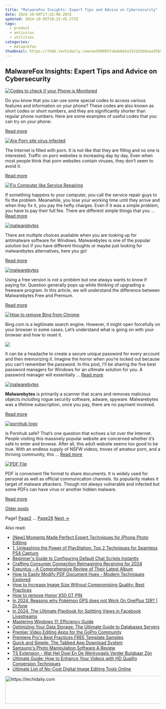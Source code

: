 ```yaml
---
title: "MalwareFox Insights: Expert Tips and Advice on Cybersecurity"
date: 2024-10-04T17:32:08.207Z
updated: 2024-10-05T18:22:45.273Z
tags:
  - product
  - antivirus
  - utilities
categories:
  - malwarefox
thumbnail: https://thmb.techidaily.com/ee509985fa8ab0e5a1522d3ddaaa35b579b8ee6b6edaefb4d7205a810da0e219.jpg
---
```


## MalwareFox Insights: Expert Tips and Advice on Cybersecurity

[![Codes to check if your Phone is Monitored](https://www.malwarefox.com/wp-content/uploads/2024/01/Codes-to-check-if-your-Phone-is-Monitored.webp)](https://tools.techidaily.com/malwarefox/products/) 

Do you know that you can use some special codes to access various features and information on your phone? These codes are also known as short codes or short numbers, and they are significantly shorter than regular phone numbers. Here are some examples of useful codes that you can try on your phone:

[Read more](https://tools.techidaily.com/malwarefox/products/)

[![Are Porn site virus infected](https://www.malwarefox.com/wp-content/uploads/2019/01/porn-site-virus.png)](https://tools.techidaily.com/malwarefox/products/) 

The Internet is filled with porn. It is not like that they are filling and no one is interested. Traffic on porn websites is increasing day by day. Even when most people think that porn websites contain viruses, they don’t seem to avoid it.

[Read more](https://tools.techidaily.com/malwarefox/products/)

[![Fix Computer like Service Repairing](https://www.malwarefox.com/wp-content/uploads/2019/02/fix-computer-like-repairman.png)](https://tools.techidaily.com/malwarefox/products/) 

If something happens to your computer, you call the service repair guys to fix the problem. Meanwhile, you lose your working time until they arrive and when they fix it, you pay the hefty charges. Even if it was a simple problem, you have to pay their full fee. There are different simple things that you … [Read more](https://tools.techidaily.com/malwarefox/products/)

[![malwarebytes](https://www.malwarefox.com/wp-content/uploads/2019/05/malwarebytes.jpg)](https://tools.techidaily.com/malwarefox/products/) 

There are multiple choices available when you are looking up for antimalware software for Windows. Malwarebytes is one of the popular solution but if you have different thoughts or maybe just looking for malwarebytes alternatives, here you go!

[Read more](https://tools.techidaily.com/malwarefox/products/)

[![malwarebytes](https://www.malwarefox.com/wp-content/uploads/2019/05/malwarebytes.jpg)](https://tools.techidaily.com/malwarefox/products/) 

Using a free version is not a problem but one always wants to know if paying for. Question generally pops up while thinking of upgrading a freeware program. In this article, we will understand the difference between Malwarebytes Free and Premium.

[Read more](https://tools.techidaily.com/malwarefox/products/)

[![How to remove Bing from Chrome](https://www.malwarefox.com/wp-content/uploads/2020/07/How-to-remove-Bing-from-Chrome.png)](https://tools.techidaily.com/malwarefox/products/) 

Bing.com is a legitimate search engine. However, it might open forcefully on your browser in some cases. Let’s understand what is going on with your browser and how to reset it.

[![](https://www.malwarefox.com/wp-content/uploads/2017/11/Organize-Secure-Passwords-At-One-Place.png)](https://tools.techidaily.com/malwarefox/products/) 

It can be a headache to create a secure unique password for every account and then memorizing it. Imagine the horror when you’re locked out because you can’t remember the password. In this post, I’ll be sharing the five best password managers for Windows for an ultimate solution for you. A password manager will essentially … [Read more](https://tools.techidaily.com/malwarefox/products/)

[![malwarebytes](https://www.malwarefox.com/wp-content/uploads/2019/05/malwarebytes.jpg)](https://tools.techidaily.com/malwarefox/products/) 

**Malwarebytes** is primarily a scanner that scans and removes malicious objects including rogue security software, adware, spyware. Malwarebytes was a lifetime subscription, once you pay, there are no payment involved.

[Read more](https://tools.techidaily.com/malwarefox/products/)

[![pornhub logo](https://www.malwarefox.com/wp-content/uploads/2020/02/pornhub_logo.jpg)](https://tools.techidaily.com/malwarefox/products/) 

Is Pornhub safe? That’s one question that echoes a lot over the Internet. People visiting this massively popular website are concerned whether it’s safe to enter and browse. After all, this adult website seems too good to be true. With an endless supply of NSFW videos, troves of amateur porn, and a thriving community, this … [Read more](https://tools.techidaily.com/malwarefox/products/)

[![PDF File](https://www.malwarefox.com/wp-content/uploads/2019/08/pdf-file.png)](https://tools.techidaily.com/malwarefox/products/) 

PDF is convenient file format to share documents. It is widely used for personal as well as official communication channels. Its popularity makes it target of malware attackers. Though not always vulnerable and infected but some PDFs can have virus or another hidden malware.

[Read more](https://tools.techidaily.com/malwarefox/products/)

[Older posts](https://tools.techidaily.com/malwarefox/products/) 

Page1 [Page2](https://tools.techidaily.com/malwarefox/products/) … [Page28](https://tools.techidaily.com/malwarefox/products/) [Next →](https://tools.techidaily.com/malwarefox/products/)

<ins class="adsbygoogle"
     style="display:block"
     data-ad-format="autorelaxed"
     data-ad-client="ca-pub-7571918770474297"
     data-ad-slot="1223367746"></ins>

<ins class="adsbygoogle"
     style="display:block"
     data-ad-client="ca-pub-7571918770474297"
     data-ad-slot="8358498916"
     data-ad-format="auto"
     data-full-width-responsive="true"></ins>

<span class="atpl-alsoreadstyle">Also read:</span>
<div><ul>
<li><a href="https://extra-guidance.techidaily.com/new-moments-made-perfect-expert-techniques-for-iphone-photo-editing/"><u>[New] Moments Made Perfect Expert Techniques for iPhone Photo Editing</u></a></li>
<li><a href="https://fox-within.techidaily.com/1-unleashing-the-power-of-playstation-top-2-techniques-for-seamless-ps4-capture/"><u>1. Unleashing the Power of PlayStation: Top 2 Techniques for Seamless PS4 Capture</u></a></li>
<li><a href="https://fox-within.techidaily.com/beginners-guide-to-configuring-default-chat-scripts-instantly/"><u>Beginner's Guide to Configuring Default Chat Scripts Instantly</u></a></li>
<li><a href="https://fox-hovers.techidaily.com/crafting-consumer-connection-reimagining-receiving-for-2024/"><u>Crafting Consumer Connection Reimagining Receiving for 2024</u></a></li>
<li><a href="https://fox-within.techidaily.com/exeuntus-a-comprehensive-review-of-their-latest-album/"><u>Exeuntus - A Comprehensive Review of Their Latest Album</u></a></li>
<li><a href="https://fox-within.techidaily.com/how-to-easily-modify-pdf-document-hues-modern-techniques-explored/"><u>How to Easily Modify PDF Document Hues - Modern Techniques Explored</u></a></li>
<li><a href="https://fox-within.techidaily.com/how-to-increase-image-size-without-compromising-quality-best-practices/"><u>How to Increase Image Size Without Compromising Quality: Best Practices</u></a></li>
<li><a href="https://blog-min.techidaily.com/how-to-remove-honor-x50-gt-pin-by-drfone-android-unlock-android-unlock/"><u>How to remove Honor X50 GT PIN</u></a></li>
<li><a href="https://android-pokemon-go.techidaily.com/in-2024-reasons-why-pokemon-gps-does-not-work-on-oneplus-12r-drfone-by-drfone-virtual-android/"><u>In 2024, Reasons why Pokémon GPS does not Work On OnePlus 12R? | Dr.fone</u></a></li>
<li><a href="https://facebook-video-recording.techidaily.com/in-2024-the-ultimate-playbook-for-splitting-views-in-facebook-livestreams/"><u>In 2024, The Ultimate Playbook for Splitting Views in Facebook Livestreams</u></a></li>
<li><a href="https://win11-tips.techidaily.com/mastering-windows-11-efficiency-guide/"><u>Mastering Windows 11: Efficiency Guide</u></a></li>
<li><a href="https://fox-within.techidaily.com/optimizing-your-data-storage-the-ultimate-guide-to-databases-servers/"><u>Optimizing Your Data Storage: The Ultimate Guide to Databases Servers</u></a></li>
<li><a href="https://extra-hints.techidaily.com/premier-video-editing-apps-for-the-gopro-community/"><u>Premier Video Editing Apps for the GoPro Community</u></a></li>
<li><a href="https://extra-information.techidaily.com/premiere-pros-best-practices-free-template-samples/"><u>Premiere Pro's Best Practices FREE Template Samples</u></a></li>
<li><a href="https://fox-within.techidaily.com/quick-and-simple-the-tabbed-app-download-system/"><u>Quick and Simple: The Tabbed App Download System</u></a></li>
<li><a href="https://extra-lessons.techidaily.com/samsungs-photo-manipulation-software-a-review/"><u>Samsung's Photo Manipulation Software A Review</u></a></li>
<li><a href="https://win11-tips.techidaily.com/ts-extension-wat-het-doel-en-de-werkvogels-verder-buigbaar-zijn/"><u>TS Extension - Wat Het Doel En De Werkvogels Verder Buigbaar Zijn</u></a></li>
<li><a href="https://fox-within.techidaily.com/ultimate-guide-how-to-enhance-your-videos-with-hd-quality-conversion-techniques/"><u>Ultimate Guide: How to Enhance Your Videos with HD Quality Conversion Techniques</u></a></li>
<li><a href="https://fox-within.techidaily.com/ultimate-list-of-no-cost-digital-image-editing-tools-online/"><u>Ultimate List of No-Cost Digital Image Editing Tools Online</u></a></li>
</ul></div>

<!-- affiliate ads begin -->
<a href="https://imp.i357552.net/c/5597632/1061528/11832" target="_top" id="1061528">
  <img src="//a.impactradius-go.com/display-ad/11832-1061528" border="0" alt="https://techidaily.com" width="728" height="90"/>
</a>
<img height="0" width="0" src="https://imp.i357552.net/i/5597632/1061528/11832" style="position:absolute;visibility:hidden;" border="0" />
<!-- affiliate ads end -->

